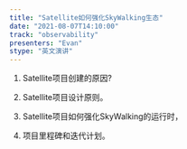 ```yaml
---
title: "Satellite如何强化SkyWalking生态"
date: "2021-08-07T14:10:00" 
track: "observability"
presenters: "Evan"
stype: "英文演讲"
---
```

1. Satellite项目创建的原因?

2. Satellite项目设计原则。

3. Satellite项目如何强化SkyWalking的运行时，

4. 项目里程碑和迭代计划。
